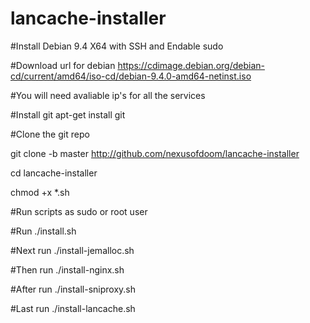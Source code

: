 # lancache-installer
 
 #Install Debian 9.4 X64 with SSH and Endable sudo
 
 #Download url for debian 
  https://cdimage.debian.org/debian-cd/current/amd64/iso-cd/debian-9.4.0-amd64-netinst.iso
 
 #You will need avaliable ip's for all the services 
 
 #Install git 
 apt-get install git

#Clone the git repo
 
 git clone -b master http://github.com/nexusofdoom/lancache-installer
 
 cd lancache-installer 
 
 chmod +x *.sh 

#Run scripts as sudo or root user

#Run 
 ./install.sh
 
#Next run
 ./install-jemalloc.sh

#Then run 
 ./install-nginx.sh

#After run 
 ./install-sniproxy.sh

#Last run 
 ./install-lancache.sh
